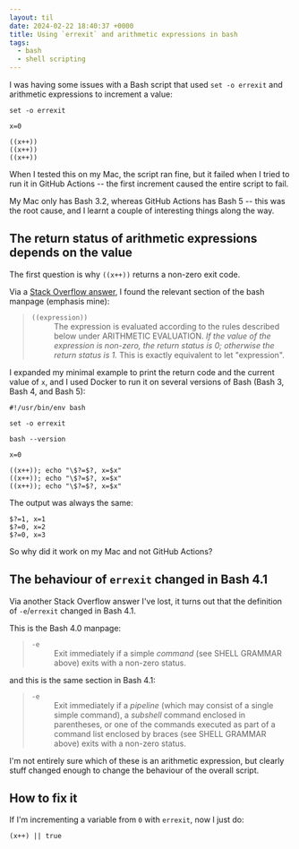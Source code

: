 ```yaml
---
layout: til
date: 2024-02-22 18:40:37 +0000
title: Using `errexit` and arithmetic expressions in bash
tags:
  - bash
  - shell scripting
---
```

I was having some issues with a Bash script that used `set -o errexit` and arithmetic expressions to increment a value:

```shell
set -o errexit

x=0

((x++))
((x++))
((x++))
```

When I tested this on my Mac, the script ran fine, but it failed when I tried to run it in GitHub Actions -- the first increment caused the entire script to fail.

My Mac only has Bash 3.2, whereas GitHub Actions has Bash 5 -- this was the root cause, and I learnt a couple of interesting things along the way.

## The return status of arithmetic expressions depends on the value

The first question is why `((x++))` returns a non-zero exit code.

Via a [Stack Overflow answer](https://stackoverflow.com/a/6877775/1558022), I found the relevant section of the bash manpage (emphasis mine):

> <dl>
> <dt><code>((expression))</code></dt>
> <dd>The expression is evaluated according to the rules described below under ARITHMETIC EVALUATION. <em>If the value of the expression is non-zero, the return status is 0; otherwise the return status is 1.</em> This is exactly equivalent to let "expression".</dd>
> </dl>

I expanded my minimal example to print the return code and the current value of `x`, and I used Docker to run it on several versions of Bash (Bash 3, Bash 4, and Bash 5):

```shell
#!/usr/bin/env bash

set -o errexit

bash --version

x=0

((x++)); echo "\$?=$?, x=$x"
((x++)); echo "\$?=$?, x=$x"
((x++)); echo "\$?=$?, x=$x"
```

The output was always the same:

```
$?=1, x=1
$?=0, x=2
$?=0, x=3
```

So why did it work on my Mac and not GitHub Actions?

## The behaviour of `errexit` changed in Bash 4.1

Via another Stack Overflow answer I've lost, it turns out that the definition of `-e`/`errexit` changed in Bash 4.1.

This is the Bash 4.0 manpage:

> <dl><dt><code>-e</code></dt>
> <dd>Exit immediately if a simple <em>command</em> (see SHELL GRAMMAR above) exits with a non-zero status.</dd></dl>

and this is the same section in Bash 4.1:

> <dl><dt><code>-e</code></dt>
> <dd>Exit immediately if a <em>pipeline</em> (which may consist of a single simple command), a <em>subshell</em> command enclosed in parentheses, or one of the commands executed as part of a command list enclosed by braces (see SHELL GRAMMAR above) exits with a non-zero status.</dd></dl>

I'm not entirely sure which of these is an arithmetic expression, but clearly stuff changed enough to change the behaviour of the overall script.

## How to fix it

If I'm incrementing a variable from `0` with `errexit`, now I just do:

```shell
(x++) || true
```
